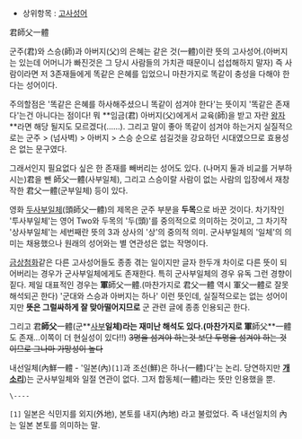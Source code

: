   * 상위항목 : [고사성어](%EA%B3%A0%EC%82%AC%EC%84%B1%EC%96%B4.md)  

君師父一體

군주(君)와 스승(師)과 아버지(父)의 은혜는 같은 것(一體)이란 뜻의 고사성어.(아버지는 있는데 어머니가 빠진것은 그 당시 사람들의 가치관
때문이니 섭섭해하지 말자) 즉 사람이라면 저 3존재들에게 똑같은 은혜를 입었으니 마찬가지로 똑같이 충성을 다해야 한다는 성어이다.  

주의할점은 '똑같은 은혜를 하사해주셨으니 똑같이 섬겨야 한다'는 뜻이지 '똑같은 존재다'는건 아니다는 점이다! 뭐 **임금(君)
아버지(父)에게서 교육(師)을 받고 자란 [왕자](%EC%99%95%EC%9E%90.md)**라면 해당 될지도 모르겠다(……). 그리고
말이 좋아 똑같이 섬겨야 하는거지 실질적으로는 군주 > (넘사벽) > 아버지 > 스승 순으로 섬길것을 강요하던 시대였으므로 효용성은 없는
문구였다.

그래서인지 필요없다 싶은 한 존재를 빼버리는 성어도 있다. (나머지 둘과 비교를 거부하시는)君을 뺀 師父一體(사부일체), 그리고 스승이랄
사람이 없는 사람의 입장에서 재창작한 君父一體(군부일체) 등이 있다.  

영화 [두사부일체](%EB%91%90%EC%82%AC%EB%B6%80%EC%9D%BC%EC%B2%B4.md)(頭師父一體)의 제목은 군주
부분을 **두목**으로 바꾼 것이다. 차기작인 '투사부일체'는 영어 Two와 두목의 '두(頭)'를 중의적으로 의미하는 것이고, 그 차기작
'상사부일체'는 세번째란 뜻의 3과 상사의 '상'의 중의적 의미. 군사부일체의 '일체'의 의미는 채용했으나 원래의 성어와는 별 연관성은 없는
작명이다.

[금상첨화](%EA%B8%88%EC%83%81%EC%B2%A8%ED%99%94.md)같은 다른 고사성어들도 종종 겪는 일이지만 글자
한두개 차이로 다른 뜻이 되어버리는 경우가 군사부일체에게도 존재한다. 특히 군사부일체의 경우 유독 그런 경향이 짙다. 제일 대표적인 경우는
**軍**師父一體.(마찬가지로 君父一體 역시 軍父一體로 잘못 해석되곤 한다) '군대와 스승과 아버지는 하나' 이런 뜻인데, 실질적으로는 없는
성어이지만 **뜻은 그럴싸하게 잘 맞아떨어지므로** 군 관련 글에 종종 인용되곤 한다.

그리고 君**師父**一體(군**[사부](%EC%82%AC%EB%B6%80.md)**일체)라는 재미난 해석도 있다.(마찬가지로
軍**師父**一體도 존재...이쪽이 더 현실성이 있다!!) <del>3명을 섬겨야 하는것 보단 두명을 섬겨야 하는 것이므로 그나마 가망성이
높다</del>

내선일체(內鮮一體 - '일본(內)`[1]`과 조선(鮮)은 하나(一體)다'는 논리. 당연하지만
**[개소리](%EA%B0%9C%EC%86%8C%EB%A6%AC.md)**)는 군사부일체와 일절 연관이 없다. 그저 합동체(一體)라는
뜻만 인용했을 뿐.

`\----`

`[1]` 일본은 식민지를 외지(外地), 본토를 내지(內地) 라고 불렀었다. 즉 내선일치의 內는 일본 본토를 의미하는 말.

